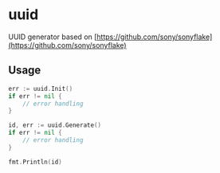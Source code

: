 # uuid

UUID generator based on [https://github.com/sony/sonyflake](https://github.com/sony/sonyflake)

## Usage

```go
err := uuid.Init()
if err != nil {
    // error handling
}

id, err := uuid.Generate()
if err != nil {
    // error handling
}

fmt.Println(id)
```
